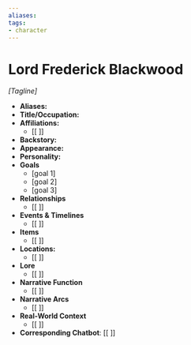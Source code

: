 ```yaml
---
aliases:
tags: 
- character 
---
```

# Lord Frederick Blackwood 
*[Tagline]*
- **Aliases:** 
- **Title/Occupation:** 
- **Affiliations:** 
	- [[ ]] 
- **Backstory:** 
- **Appearance:** 
- **Personality:** 
- **Goals**
	- [goal 1]
	- [goal 2]
	- [goal 3]
- **Relationships** 
	- [[ ]]
- **Events & Timelines** 
	- [[ ]]
- **Items**
	- [[ ]]
- **Locations:** 
	- [[ ]]
- **Lore**
	- [[ ]]
- **Narrative Function**
	- [[ ]]
- **Narrative Arcs**
	- [[ ]]
- **Real-World Context**
	- [[ ]]
- **Corresponding Chatbot**: [[ ]]